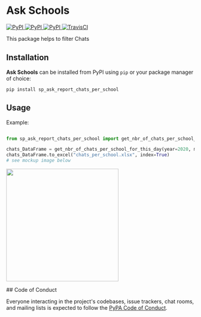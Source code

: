 # Ask Schools

[
![PyPI](https://img.shields.io/pypi/v/sp_ask_report_chats_per_school.svg)
![PyPI](https://img.shields.io/pypi/pyversions/sp_ask_report_chats_per_school.svg)
![PyPI](https://img.shields.io/github/license/guinslym/sp_ask_report_chats_per_school.svg)
](https://pypi.org/project/sp_ask_report_chats_per_school/)
[![TravisCI](https://travis-ci.org/guinslym/sp_ask_report_chats_per_school.svg?branch=master)](https://travis-ci.org/guinslym/sp_ask_report_chats_per_school)


This package helps to filter Chats


## Installation

**Ask Schools** can be installed from PyPI using `pip` or your package manager of choice:

```
pip install sp_ask_report_chats_per_school
```

## Usage


Example:

```python

from sp_ask_report_chats_per_school import get_nbr_of_chats_per_school_for_this_day

chats_DataFrame = get_nbr_of_chats_per_school_for_this_day(year=2020, month=3, day=11)
chats_DataFrame.to_excel("chats_per_school.xlsx", index=True)
# see mockup image below
```
<p float="left">
<img src="images/mockup.png" width="300"/>
</p>
## Code of Conduct

Everyone interacting in the project's codebases, issue trackers, chat rooms, and mailing lists is expected to follow the [PyPA Code of Conduct](https://www.pypa.io/en/latest/code-of-conduct/).
